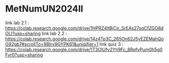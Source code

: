 # MetNumUN2024II

link lab 2.1 : https://colab.research.google.com/drive/1HPRZ4ltBjCir_SrEAs27sqCfZGO8dOLI?usp=sharing
link lab 2.2 : https://colab.research.google.com/drive/14z4Tp3C_265On62J5yEZEMahQoG92gb7#scrollTo=9BIrv9GYPK61&uniqifier=1
link quiz 3 : https://colab.research.google.com/drive/1T3OlUfv2Ytj9Fc_8RqfvPum0h5g0Fyr0?usp=sharing
